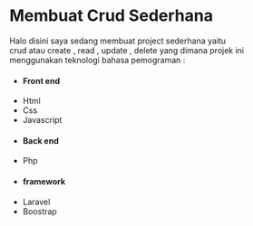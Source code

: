 <h1>Membuat Crud Sederhana</h1>

<p>Halo disini saya sedang membuat project sederhana yaitu <br>
crud atau create , read , update , delete yang dimana projek ini menggunakan teknologi bahasa pemograman :
<ul>
<li><h4>Front end</h4></li>
<li>Html</li>
<li>Css</li>
<li>Javascript</li>
<li><h4>Back end</h4></li>
<li>Php</li>
<li><h4>framework</h4></li>
<li>Laravel</li>
<li>Boostrap</li>
</ul>
</p>